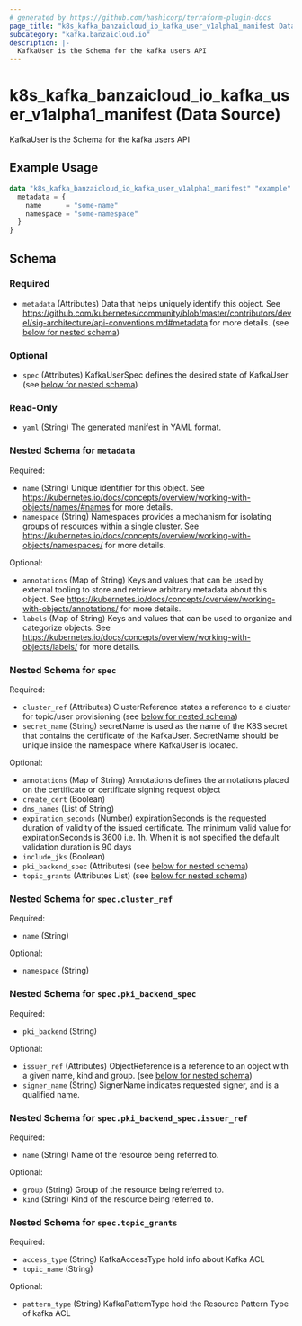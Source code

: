 ```yaml
---
# generated by https://github.com/hashicorp/terraform-plugin-docs
page_title: "k8s_kafka_banzaicloud_io_kafka_user_v1alpha1_manifest Data Source - terraform-provider-k8s"
subcategory: "kafka.banzaicloud.io"
description: |-
  KafkaUser is the Schema for the kafka users API
---
```


# k8s_kafka_banzaicloud_io_kafka_user_v1alpha1_manifest (Data Source)

KafkaUser is the Schema for the kafka users API

## Example Usage

```terraform
data "k8s_kafka_banzaicloud_io_kafka_user_v1alpha1_manifest" "example" {
  metadata = {
    name      = "some-name"
    namespace = "some-namespace"
  }
}
```

<!-- schema generated by tfplugindocs -->
## Schema

### Required

- `metadata` (Attributes) Data that helps uniquely identify this object. See https://github.com/kubernetes/community/blob/master/contributors/devel/sig-architecture/api-conventions.md#metadata for more details. (see [below for nested schema](#nestedatt--metadata))

### Optional

- `spec` (Attributes) KafkaUserSpec defines the desired state of KafkaUser (see [below for nested schema](#nestedatt--spec))

### Read-Only

- `yaml` (String) The generated manifest in YAML format.

<a id="nestedatt--metadata"></a>
### Nested Schema for `metadata`

Required:

- `name` (String) Unique identifier for this object. See https://kubernetes.io/docs/concepts/overview/working-with-objects/names/#names for more details.
- `namespace` (String) Namespaces provides a mechanism for isolating groups of resources within a single cluster. See https://kubernetes.io/docs/concepts/overview/working-with-objects/namespaces/ for more details.

Optional:

- `annotations` (Map of String) Keys and values that can be used by external tooling to store and retrieve arbitrary metadata about this object. See https://kubernetes.io/docs/concepts/overview/working-with-objects/annotations/ for more details.
- `labels` (Map of String) Keys and values that can be used to organize and categorize objects. See https://kubernetes.io/docs/concepts/overview/working-with-objects/labels/ for more details.


<a id="nestedatt--spec"></a>
### Nested Schema for `spec`

Required:

- `cluster_ref` (Attributes) ClusterReference states a reference to a cluster for topic/user provisioning (see [below for nested schema](#nestedatt--spec--cluster_ref))
- `secret_name` (String) secretName is used as the name of the K8S secret that contains the certificate of the KafkaUser. SecretName should be unique inside the namespace where KafkaUser is located.

Optional:

- `annotations` (Map of String) Annotations defines the annotations placed on the certificate or certificate signing request object
- `create_cert` (Boolean)
- `dns_names` (List of String)
- `expiration_seconds` (Number) expirationSeconds is the requested duration of validity of the issued certificate. The minimum valid value for expirationSeconds is 3600 i.e. 1h. When it is not specified the default validation duration is 90 days
- `include_jks` (Boolean)
- `pki_backend_spec` (Attributes) (see [below for nested schema](#nestedatt--spec--pki_backend_spec))
- `topic_grants` (Attributes List) (see [below for nested schema](#nestedatt--spec--topic_grants))

<a id="nestedatt--spec--cluster_ref"></a>
### Nested Schema for `spec.cluster_ref`

Required:

- `name` (String)

Optional:

- `namespace` (String)


<a id="nestedatt--spec--pki_backend_spec"></a>
### Nested Schema for `spec.pki_backend_spec`

Required:

- `pki_backend` (String)

Optional:

- `issuer_ref` (Attributes) ObjectReference is a reference to an object with a given name, kind and group. (see [below for nested schema](#nestedatt--spec--pki_backend_spec--issuer_ref))
- `signer_name` (String) SignerName indicates requested signer, and is a qualified name.

<a id="nestedatt--spec--pki_backend_spec--issuer_ref"></a>
### Nested Schema for `spec.pki_backend_spec.issuer_ref`

Required:

- `name` (String) Name of the resource being referred to.

Optional:

- `group` (String) Group of the resource being referred to.
- `kind` (String) Kind of the resource being referred to.



<a id="nestedatt--spec--topic_grants"></a>
### Nested Schema for `spec.topic_grants`

Required:

- `access_type` (String) KafkaAccessType hold info about Kafka ACL
- `topic_name` (String)

Optional:

- `pattern_type` (String) KafkaPatternType hold the Resource Pattern Type of kafka ACL
